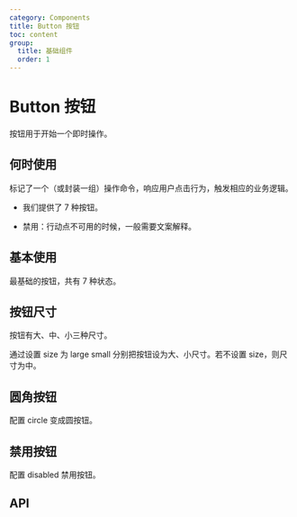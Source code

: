 ```yaml
---
category: Components
title: Button 按钮
toc: content
group:
  title: 基础组件
  order: 1
---
```


# Button 按钮

按钮用于开始一个即时操作。

## 何时使用

标记了一个（或封装一组）操作命令，响应用户点击行为，触发相应的业务逻辑。

- 我们提供了 7 种按钮。

- 禁用：行动点不可用的时候，一般需要文案解释。

## 基本使用

最基础的按钮，共有 7 种状态。

<code src="./demos/basic.tsx"></code>

## 按钮尺寸

<!-- 自定义宽高配置不同尺寸按钮。 -->

按钮有大、中、小三种尺寸。

通过设置 size 为 large small 分别把按钮设为大、小尺寸。若不设置 size，则尺寸为中。

<code src="./demos/size.tsx"></code>

## 圆角按钮

配置 circle 变成圆按钮。

<code src="./demos/circle.tsx"></code>

## 禁用按钮

配置 disabled 禁用按钮。

<code src="./demos/disabled.tsx"></code>

## API

<API id="Button"></API>
